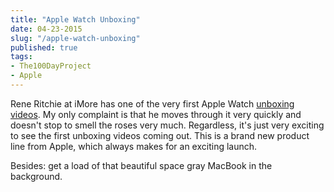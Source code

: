 ```yaml
---
title: "Apple Watch Unboxing"
date: 04-23-2015
slug: "/apple-watch-unboxing"
published: true
tags:
- The100DayProject
- Apple
---
```


Rene Ritchie at iMore has one of the very first Apple Watch [unboxing videos](https://youtu.be/9rqF9uR82lU). My only complaint is that he moves through it very quickly and doesn't stop to smell the roses very much. Regardless, it's just very exciting to see the first unboxing videos coming out. This is a brand new product line from Apple, which always makes for an exciting launch.

Besides: get a load of that beautiful space gray MacBook in the background.
